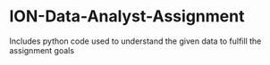 # ION-Data-Analyst-Assignment
Includes python code used to understand the given data to fulfill the assignment goals
